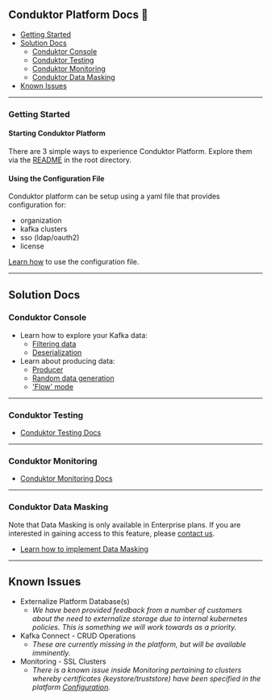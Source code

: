 ## Conduktor Platform Docs 📝

- [Getting Started](#getting-started)
- [Solution Docs](#solution-docs)
    - [Conduktor Console](#conduktor-console)
    - [Conduktor Testing](#conduktor-testing)
    - [Conduktor Monitoring](#conduktor-monitoring)
    - [Conduktor Data Masking](#conduktor-data-masking)
- [Known Issues](#known-issues)

***

### Getting Started

#### Starting Conduktor Platform

There are 3 simple ways to experience Conduktor Platform. Explore them via the [README](https://github.com/conduktor/conduktor-platform#get-started) in the root directory.

#### Using the Configuration File

Conduktor platform can be setup using a yaml file that provides configuration for:
- organization
- kafka clusters
- sso (ldap/oauth2)
- license

[Learn how](Configuration.md) to use the configuration file.

***

## Solution Docs

### Conduktor Console
- Learn how to explore your Kafka data:
    - [Filtering data](https://github.com/conduktor/conduktor-platform/blob/main/doc/console/browse-data.md#filtering)
    - [Deserialization](https://github.com/conduktor/conduktor-platform/blob/main/doc/console/browse-data.md#deserialization)
- Learn about producing data:
    - [Producer](doc/console/produce-data.md)
    - [Random data generation](https://github.com/conduktor/conduktor-platform/blob/main/doc/console/produce-data.md#random-data-generator)
    - ['Flow' mode](https://github.com/conduktor/conduktor-platform/blob/main/doc/console/produce-data.md#flow-mode)

***

### Conduktor Testing
- [Conduktor Testing Docs](doc/testing/testing.md)

***

### Conduktor Monitoring
- [Conduktor Monitoring Docs](monitoring/monitoring.md)

***

### Conduktor Data Masking

Note that Data Masking is only available in Enterprise plans. If you are interested in gaining access to this feature, please [contact us](https://www.conduktor.io/contact).
- [Learn how to implement Data Masking](doc/data%20masking/data-masking.md)

***

## Known Issues

- Externalize Platform Database(s)
    - _We have been provided feedback from a number of customers about the need to externalize storage due to internal kubernetes policies. This is something we will work towards as a priority._
- Kafka Connect - CRUD Operations
    - _These are currently missing in the platform, but will be available imminently._
- Monitoring - SSL Clusters 
    - _There is a known issue inside Monitoring pertaining to clusters whereby certificates (keystore/truststore) have been specified in the platform [Configuration](Configuration.md)._ 


